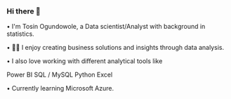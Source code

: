 ### Hi there 👋

• I'm Tosin Ogundowole, a Data scientist/Analyst with background in statistics.

• 🧑‍💻 I enjoy creating business solutions and insights through data analysis.

• I also love working with different analytical tools like

Power BI
SQL / MySQL
Python
Excel 

• Currently learning Microsoft Azure.

